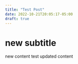 ```yaml
---
title: "Test Post"
date: 2022-10-21T20:05:17-05:00
draft: true
---
```


# new subtitle
new content
test updated content
